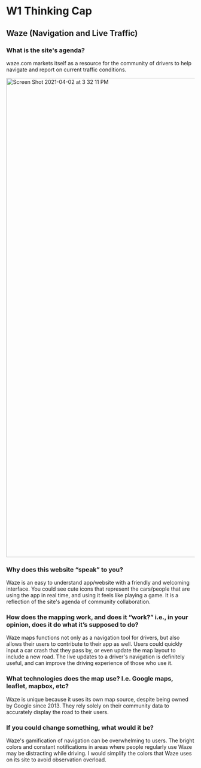# W1 Thinking Cap
## Waze (Navigation and Live Traffic)

### What is the site's agenda?

waze.com markets itself as a resource for the community of drivers to help navigate and report on current traffic conditions. 

<img width="1280" alt="Screen Shot 2021-04-02 at 3 32 11 PM" src="https://user-images.githubusercontent.com/59623146/113458953-ecc4e100-93c8-11eb-9aa4-72870e7edbd5.png">

### Why does this website “speak” to you?

Waze is an easy to understand app/website with a friendly and welcoming interface. You could see cute icons that represent the cars/people that are using the app in real time, and using it feels like playing a game. It is a reflection of the site's agenda of community collaboration. 

### How does the mapping work, and does it “work?” i.e., in your opinion, does it do what it’s supposed to do?

Waze maps functions not only as a navigation tool for drivers, but also allows their users to contribute to their app as well. Users could quickly input a car crash that they pass by, or even update the map layout to include a new road. The live updates to a driver's navigation is definitely useful, and can improve the driving experience of those who use it.

### What technologies does the map use? I.e. Google maps, leaflet, mapbox, etc?

Waze is unique because it uses its own map source, despite being owned by Google since 2013. They rely solely on their community data to accurately display the road to their users.

### If you could change something, what would it be?

Waze's gamification of navigation can be overwhelming to users. The bright colors and constant notifications in areas where people regularly use Waze may be distracting while driving. I would simplify the colors that Waze uses on its site to avoid observation overload. 
